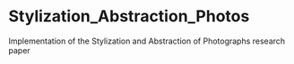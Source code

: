 # Stylization_Abstraction_Photos
Implementation of the Stylization and Abstraction of Photographs research paper
